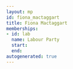 ```yaml
---
layout: mp
id: fiona_mactaggart
title: Fiona Mactaggart
memberships:
- id: lab
  name: Labour Party
  start: 
  end: 
autogenerated: true
---
```

